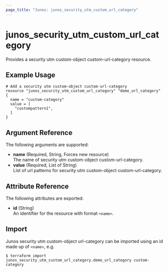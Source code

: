 ```yaml
---
page_title: "Junos: junos_security_utm_custom_url_category"
---
```


# junos_security_utm_custom_url_category

Provides a security utm custom-object custom-url-category resource.

## Example Usage

```hcl
# Add a security utm custom-object custom-url-category
resource "junos_security_utm_custom_url_category" "demo_url_category" {
  name = "custom-category"
  value = [
    "custompattern1",
  ]
}
```

## Argument Reference

The following arguments are supported:

- **name** (Required, String, Forces new resource)  
  The name of security utm custom-object custom-url-category.
- **value** (Required, List of String)  
  List of url patterns for security utm custom-object custom-url-category.

## Attribute Reference

The following attributes are exported:

- **id** (String)  
  An identifier for the resource with format `<name>`.

## Import

Junos security utm custom-object url-category can be imported using an id made up of `<name>`, e.g.

```shell
$ terraform import junos_security_utm_custom_url_category.demo_url_category custom-category
```

